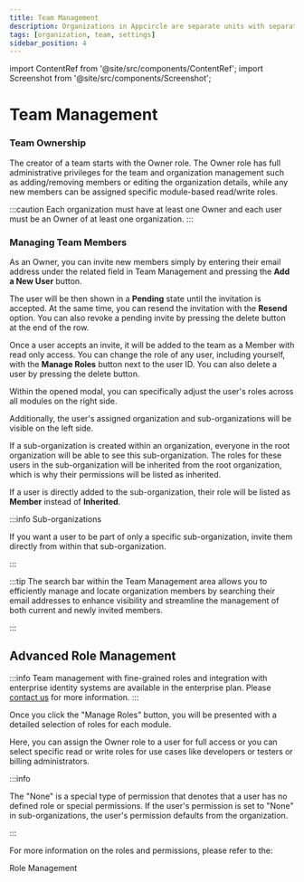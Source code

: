 ```yaml
---
title: Team Management
description: Organizations in Appcircle are separate units with separate "workspaces" that allow collaboration on the same apps with a team.
tags: [organization, team, settings]
sidebar_position: 4
---
```


import ContentRef from '@site/src/components/ContentRef';
import Screenshot from '@site/src/components/Screenshot';

# Team Management

### Team Ownership

The creator of a team starts with the Owner role. The Owner role has full administrative privileges for the team and organization management such as adding/removing members or editing the organization details, while any new members can be assigned specific module-based read/write roles.

:::caution
Each organization must have at least one Owner and each user must be an Owner of at least one organization.
:::

### Managing Team Members

As an Owner, you can invite new members simply by entering their email address under the related field in Team Management and pressing the **Add a New User** button.

<Screenshot url='https://cdn.appcircle.io/docs/assets/BE4255-inviteMember.png' />

The user will be then shown in a **Pending** state until the invitation is accepted. At the same time, you can resend the invitation with the **Resend** option. You can also revoke a pending invite by pressing the delete button at the end of the row.

<Screenshot url='https://cdn.appcircle.io/docs/assets/BE4255-pending.png' />

Once a user accepts an invite, it will be added to the team as a Member with read only access. You can change the role of any user, including yourself, with the **Manage Roles** button next to the user ID. You can also delete a user by pressing the delete button.

<Screenshot url="https://cdn.appcircle.io/docs/assets/BE-4072-org4.png" />

Within the opened modal, you can specifically adjust the user's roles across all modules on the right side. 

<Screenshot url='https://cdn.appcircle.io/docs/assets/BE4255-manageRole.png' />

Additionally, the user's assigned organization and sub-organizations will be visible on the left side. 

<Screenshot url='https://cdn.appcircle.io/docs/assets/BE4255-orgList.png' />

If a sub-organization is created within an organization, everyone in the root organization will be able to see this sub-organization. The roles for these users in the sub-organization will be inherited from the root organization, which is why their permissions will be listed as inherited.

If a user is directly added to the sub-organization, their role will be listed as **Member** instead of **Inherited**.

:::info Sub-organizations

If you want a user to be part of only a specific sub-organization, invite them directly from within that sub-organization.

:::

:::tip
The search bar within the Team Management area allows you to efficiently manage and locate organization members by searching their email addresses to enhance visibility and streamline the management of both current and newly invited members.

:::

<Screenshot url="https://cdn.appcircle.io/docs/assets/BE-4072-search.png" />

## Advanced Role Management

:::info
Team management with fine-grained roles and integration with enterprise identity systems are available in the enterprise plan. Please [contact us](https://appcircle.io/contact) for more information.
:::

Once you click the "Manage Roles" button, you will be presented with a detailed selection of roles for each module.

<Screenshot url='https://cdn.appcircle.io/docs/assets/permission-all-v3.png' />

Here, you can assign the Owner role to a user for full access or you can select specific read or write roles for use cases like developers or testers or billing administrators.

<Screenshot url='https://cdn.appcircle.io/docs/assets/permission-owner-v2.png' />

:::info

The "None" is a special type of permission that denotes that a user has no defined role or special permissions. If the user's permission is set to "None" in sub-organizations, the user's permission defaults from the organization.

:::

For more information on the roles and permissions, please refer to the:

<ContentRef url="/account/my-organization/profile-and-team/role-management"> 
    Role Management
</ContentRef>
